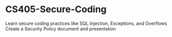 # CS405-Secure-Coding
Learn secure coding practices like SQL Injection, Exceptions, and Overflows
Create a Security Policy document and presentation
